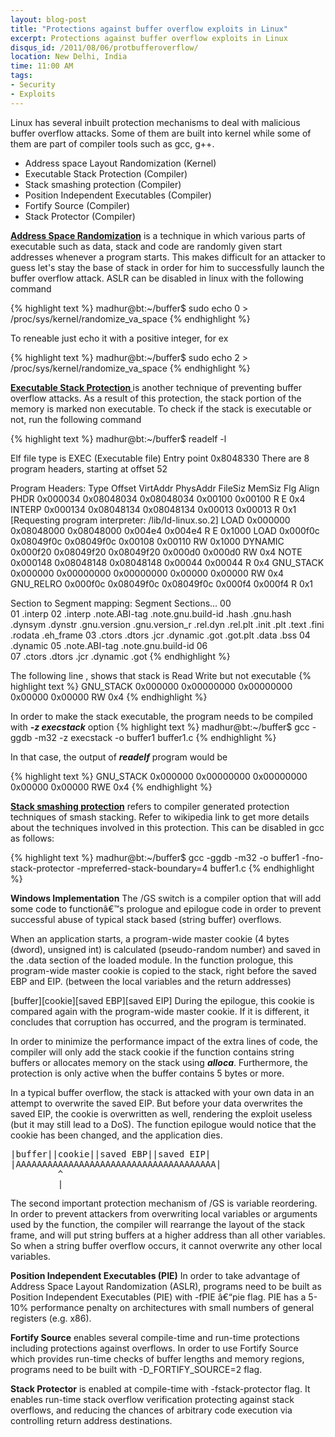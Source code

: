 ```yaml
---
layout: blog-post
title: "Protections against buffer overflow exploits in Linux"
excerpt: Protections against buffer overflow exploits in Linux
disqus_id: /2011/08/06/protbufferoverflow/
location: New Delhi, India
time: 11:00 AM
tags:
- Security
- Exploits
---
```




Linux has several inbuilt protection mechanisms to deal with malicious buffer overflow attacks. Some of them are built into kernel
while some of them are part of compiler tools such as gcc, g++. 
* Address space Layout Randomization (Kernel)
* Executable Stack Protection (Compiler)
* Stack smashing protection (Compiler)
* Position Independent Executables (Compiler)
* Fortify Source (Compiler)
* Stack Protector (Compiler)   

**[Address Space Randomization](http://en.wikipedia.org/wiki/Address_space_layout_randomization)** is a technique in which various parts of executable such as data, stack and code are randomly given start addresses whenever a program starts. This makes difficult for an attacker to guess let's stay the base of stack in order for him to successfully launch the buffer overflow attack. ASLR can be disabled in linux with the following command

{% highlight text %}
madhur@bt:~/buffer$ sudo echo 0 > /proc/sys/kernel/randomize_va_space
{% endhighlight %}

To reneable just echo it with a positive integer, for ex

{% highlight text %}
madhur@bt:~/buffer$ sudo echo 2 > /proc/sys/kernel/randomize_va_space
{% endhighlight %}

**[Executable Stack Protection ](http://en.wikipedia.org/wiki/Executable_space_protection)** is another technique of preventing buffer overflow attacks. As a result of this protection, the stack portion of the memory is marked non executable. To check if the stack is executable or not, run the following command

{% highlight text %}
madhur@bt:~/buffer$ readelf -l <filename>

Elf file type is EXEC (Executable file)
Entry point 0x8048330
There are 8 program headers, starting at offset 52

Program Headers:
  Type           Offset   VirtAddr   PhysAddr   FileSiz MemSiz  Flg Align
  PHDR           0x000034 0x08048034 0x08048034 0x00100 0x00100 R E 0x4
  INTERP         0x000134 0x08048134 0x08048134 0x00013 0x00013 R   0x1
      [Requesting program interpreter: /lib/ld-linux.so.2]
  LOAD           0x000000 0x08048000 0x08048000 0x004e4 0x004e4 R E 0x1000
  LOAD           0x000f0c 0x08049f0c 0x08049f0c 0x00108 0x00110 RW  0x1000
  DYNAMIC        0x000f20 0x08049f20 0x08049f20 0x000d0 0x000d0 RW  0x4
  NOTE           0x000148 0x08048148 0x08048148 0x00044 0x00044 R   0x4
  GNU_STACK      0x000000 0x00000000 0x00000000 0x00000 0x00000 RW  0x4
  GNU_RELRO      0x000f0c 0x08049f0c 0x08049f0c 0x000f4 0x000f4 R   0x1

 Section to Segment mapping:
  Segment Sections...
   00     
   01     .interp 
   02     .interp .note.ABI-tag .note.gnu.build-id .hash .gnu.hash .dynsym .dynstr .gnu.version .gnu.version_r .rel.dyn .rel.plt .init .plt .text .fini .rodata .eh_frame 
   03     .ctors .dtors .jcr .dynamic .got .got.plt .data .bss 
   04     .dynamic 
   05     .note.ABI-tag .note.gnu.build-id 
   06     
   07     .ctors .dtors .jcr .dynamic .got 
{% endhighlight %}

The following line , shows that stack is Read Write but not executable
{% highlight text %}
  GNU_STACK      0x000000 0x00000000 0x00000000 0x00000 0x00000 RW 0x4
{% endhighlight %}

In order to make the stack executable, the program needs to be compiled with ***-z execstack*** option
{% highlight text %}
madhur@bt:~/buffer$ gcc -ggdb -m32 -z execstack -o buffer1 buffer1.c
{% endhighlight %}

In that case, the output of ***readelf*** program would be 

{% highlight text %}
  GNU_STACK      0x000000 0x00000000 0x00000000 0x00000 0x00000 RWE 0x4
{% endhighlight %}

**[Stack smashing protection](http://en.wikipedia.org/wiki/Stack-smashing_protection)** refers to compiler generated protection techniques of smash stacking. Refer to wikipedia link to get more details about the techniques involved in this protection. This can be disabled in gcc as follows:

{% highlight text %}
madhur@bt:~/buffer$ gcc -ggdb -m32 -o buffer1 -fno-stack-protector -mpreferred-stack-boundary=4 buffer1.c
{% endhighlight %}

**Windows Implementation**
The /GS switch is a compiler option that will add some code to functionâ€™s prologue and epilogue code in order to prevent successful abuse of typical stack based (string buffer) overflows.

When an application starts, a program-wide master cookie (4 bytes (dword), unsigned int) is calculated (pseudo-random number) and saved in the .data section of the loaded module. In the function prologue, this program-wide master cookie is copied to the stack, right before the saved EBP and EIP. (between the local variables and the return addresses)

\[buffer\]\[cookie\]\[saved EBP\]\[saved EIP\]
During the epilogue, this cookie is compared again with the program-wide master cookie. If it is different, it concludes that corruption has occurred, and the program is terminated.

In order to minimize the performance impact of the extra lines of code, the compiler will only add the stack cookie if the function contains string buffers or allocates memory on the stack using ***alloca***. Furthermore, the protection is only active when the buffer contains 5 bytes or more.

In a typical buffer overflow, the stack is attacked with your own data in an attempt to overwrite the saved EIP. But before your data overwrites the saved EIP, the cookie is overwritten as well, rendering the exploit useless (but it may still lead to a DoS). The function epilogue would notice that the cookie has been changed, and the application dies.

<pre>
|buffer||cookie||saved EBP||saved EIP|
|AAAAAAAAAAAAAAAAAAAAAAAAAAAAAAAAAAAAAA|
         ^
         |
</pre>
The second important protection mechanism of /GS is variable reordering. In order to prevent attackers from overwriting local variables or arguments used by the function, the compiler will rearrange the layout of the stack frame, and will put string buffers at a higher address than all other variables. So when a string buffer overflow occurs, it cannot overwrite any other local variables.

**Position Independent Executables (PIE)** In order to take advantage of Address Space Layout Randomization (ASLR), programs need to be built as Position Independent Executables (PIE) with -fPIE â€“pie flag. PIE has a 5-10% performance penalty on architectures with small numbers of general registers (e.g. x86). 

**Fortify Source** enables several compile-time and run-time protections including protections against overflows. In order to use Fortify Source which provides run-time checks of buffer lengths and memory regions, programs need to be built with -D_FORTIFY_SOURCE=2 flag. 

**Stack Protector** is enabled at compile-time with -fstack-protector flag. It enables run-time stack overflow verification protecting against stack overflows, and reducing the chances of arbitrary code execution via controlling return address destinations.


